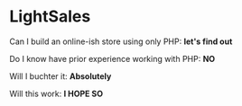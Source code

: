 # LightSales

Can I build an online-ish store using only PHP: **let's find out**

Do I know have prior experience working with PHP: **NO**

Will I buchter it: **Absolutely**

Will this work: **I HOPE SO**
